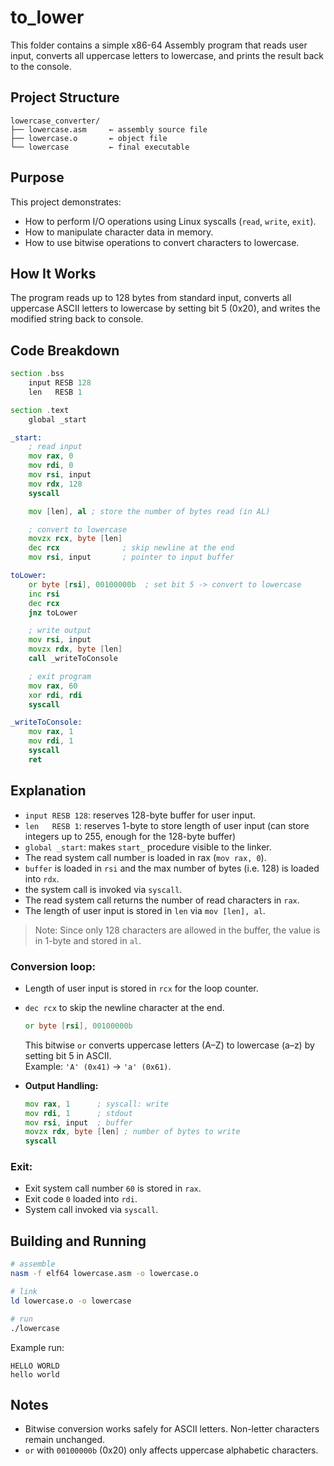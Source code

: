 # to_lower

This folder contains a simple x86-64 Assembly program that reads user input, converts all uppercase letters to lowercase, and prints the result back to the console.

## Project Structure

```
lowercase_converter/
├── lowercase.asm     ← assembly source file
├── lowercase.o       ← object file
└── lowercase         ← final executable
```

## Purpose

This project demonstrates:

- How to perform I/O operations using Linux syscalls (`read`, `write`, `exit`).
- How to manipulate character data in memory.
- How to use bitwise operations to convert characters to lowercase.

## How It Works

The program reads up to 128 bytes from standard input, converts all uppercase ASCII letters to lowercase by setting bit 5 (0x20), and writes the modified string back to console.

## Code Breakdown

```asm
section .bss
    input RESB 128
    len   RESB 1

section .text
    global _start

_start:
    ; read input
    mov rax, 0
    mov rdi, 0
    mov rsi, input
    mov rdx, 128
    syscall

    mov [len], al ; store the number of bytes read (in AL)

    ; convert to lowercase
    movzx rcx, byte [len]
    dec rcx              ; skip newline at the end
    mov rsi, input       ; pointer to input buffer

toLower:
    or byte [rsi], 00100000b  ; set bit 5 -> convert to lowercase
    inc rsi
    dec rcx
    jnz toLower

    ; write output
    mov rsi, input
    movzx rdx, byte [len]
    call _writeToConsole

    ; exit program
    mov rax, 60
    xor rdi, rdi
    syscall

_writeToConsole:
    mov rax, 1
    mov rdi, 1
    syscall
    ret
```

## Explanation

- `input RESB 128`: reserves 128-byte buffer for user input.
- `len   RESB 1`: reserves 1-byte to store length of user input (can store integers up to 255, enough for the 128-byte buffer)
- `global _start`: makes `start_` procedure visible to the linker.
- The read system call number is loaded in rax (`mov rax, 0`).
- `buffer` is loaded in `rsi` and the max number of bytes (i.e. 128) is loaded into `rdx`.
- the system call is invoked via `syscall`.
- The read system call returns the number of read characters in `rax`.
- The length of user input is stored in `len` via `mov [len], al`.
>Note: Since only 128 characters are allowed in the buffer, the value is in 1-byte and stored in `al`.

### Conversion loop:
- Length of user input is stored in `rcx` for the loop counter.
- `dec rcx` to skip the newline character at the end.

  ```asm
  or byte [rsi], 00100000b
  ```
  This bitwise `or` converts uppercase letters (A–Z) to lowercase (a–z) by setting bit 5 in ASCII.  
  Example: `'A' (0x41)` → `'a' (0x61)`.

- **Output Handling:**
  ```asm
  mov rax, 1      ; syscall: write
  mov rdi, 1      ; stdout
  mov rsi, input  ; buffer
  movzx rdx, byte [len] ; number of bytes to write
  syscall
  ```

### Exit:
- Exit system call number `60` is stored in `rax`.
- Exit code `0` loaded into `rdi`.
- System call invoked via `syscall`.

## Building and Running

```bash
# assemble
nasm -f elf64 lowercase.asm -o lowercase.o

# link
ld lowercase.o -o lowercase

# run
./lowercase
```

Example run:

```
HELLO WORLD
hello world
```

## Notes

- Bitwise conversion works safely for ASCII letters. Non-letter characters remain unchanged.
- `or` with `00100000b` (0x20) only affects uppercase alphabetic characters.

